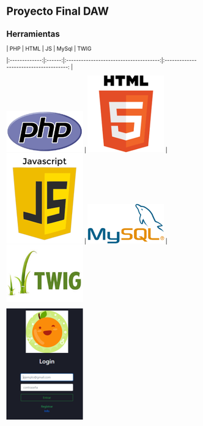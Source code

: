 # Proyecto Final DAW

## Herramientas

|      PHP       |      HTML   |                 JS                  |          MySql                       |          TWIG

|:-------------:|:------:|:--------------------------------------:|:--------------------------------------:     |

<img src="Capturas/PHP.PNG" width="200px"> | <img src="Capturas/HTML.png" width="200px"> | <img src="Capturas/JS.png" width="200px"> | <img src="Capturas/MySql.PNG" width="200px"> | <img src="Capturas/TWIG.jpg" width="200px">

<img src="Capturas/Loguin.PNG" width="200px">
